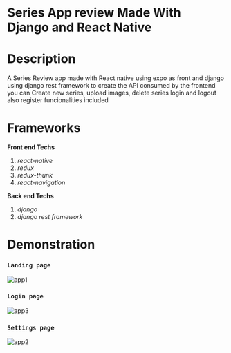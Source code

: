 # Series App review Made With Django and React Native

Description
===========

A Series Review app made with React native using expo as front and django using django rest framework to create the API consumed by the frontend
you can Create new series, upload images, delete series
login and logout also register funcionalities included

Frameworks
==========

**Front end Techs**

1. *react-native*
1. *redux*
1. *redux-thunk*
1. *react-navigation*

**Back end Techs**

1. *django*
1. *django rest framework*

Demonstration
=============

### `Landing page`
![app1](https://user-images.githubusercontent.com/56770452/151413478-852b5f4b-6b15-4e03-b42d-5e7cbaa72163.png)


### `Login page`
![app3](https://user-images.githubusercontent.com/56770452/151413594-688cf873-6aaa-4b85-92fc-bc4404d11270.png)


### `Settings page`
![app2](https://user-images.githubusercontent.com/56770452/151413640-d5cd76b7-4f89-4dfd-96a3-5c7cef5f031d.png)
